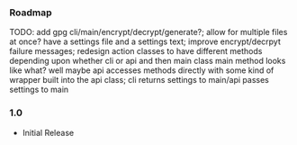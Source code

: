 ### Roadmap
TODO: add gpg cli/main/encrypt/decrypt/generate?; allow for multiple files at once? have a settings file and a settings text; improve encrypt/decrpyt failure messages; redesign action classes to have different methods depending upon whether cli or api and then main class main method looks like what? well maybe api accesses methods directly with some kind of wrapper built into the api class; cli returns settings to main/api passes settings to main

### 1.0
- Initial Release
